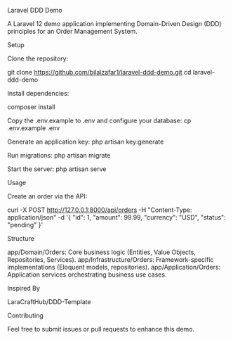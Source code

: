 Laravel DDD Demo

A Laravel 12 demo application implementing Domain-Driven Design (DDD) principles for an Order Management System.

Setup

Clone the repository:

git clone https://github.com/bilalzafar1/laravel-ddd-demo.git
cd laravel-ddd-demo



Install dependencies:

composer install


Copy the .env.example to .env and configure your database:
cp .env.example .env


Generate an application key:
php artisan key:generate


Run migrations:
php artisan migrate


Start the server:
php artisan serve

Usage

Create an order via the API:

curl -X POST http://127.0.0.1:8000/api/orders -H "Content-Type: application/json" -d '{
    "id": 1,
    "amount": 99.99,
    "currency": "USD",
    "status": "pending"
}'

Structure


app/Domain/Orders: Core business logic (Entities, Value Objects, Repositories, Services).
app/Infrastructure/Orders: Framework-specific implementations (Eloquent models, repositories).
app/Application/Orders: Application services orchestrating business use cases.

Inspired By

LaraCraftHub/DDD-Template

Contributing

Feel free to submit issues or pull requests to enhance this demo.
